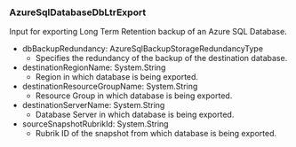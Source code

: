 ### AzureSqlDatabaseDbLtrExport
Input for exporting Long Term Retention backup of an Azure SQL Database.

- dbBackupRedundancy: AzureSqlBackupStorageRedundancyType
  - Specifies the redundancy of the backup of the destination database.
- destinationRegionName: System.String
  - Region in which database is being exported.
- destinationResourceGroupName: System.String
  - Resource Group in which database is being exported.
- destinationServerName: System.String
  - Database Server in which database is being exported.
- sourceSnapshotRubrikId: System.String
  - Rubrik ID of the snapshot from which database is being exported.
